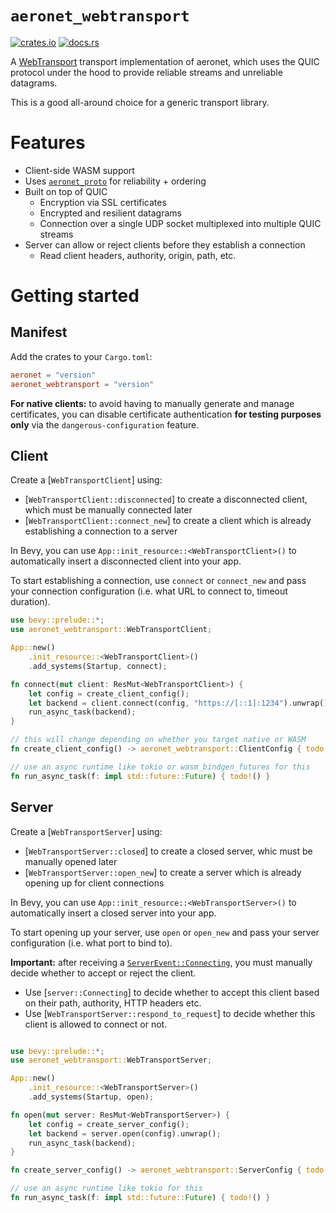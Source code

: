 # `aeronet_webtransport`

[![crates.io](https://img.shields.io/crates/v/aeronet_webtransport.svg)](https://crates.io/crates/aeronet_webtransport)
[![docs.rs](https://img.shields.io/docsrs/aeronet_webtransport)](https://docs.rs/aeronet_webtransport)

A [WebTransport](https://developer.chrome.com/en/articles/webtransport/) transport implementation of
aeronet, which uses the QUIC protocol under the hood to provide reliable streams and unreliable
datagrams.

This is a good all-around choice for a generic transport library.

# Features

- Client-side WASM support
- Uses [`aeronet_proto`] for reliability + ordering
- Built on top of QUIC
  - Encryption via SSL certificates
  - Encrypted and resilient datagrams
  - Connection over a single UDP socket multiplexed into multiple QUIC streams
- Server can allow or reject clients before they establish a connection
  - Read client headers, authority, origin, path, etc.

# Getting started

## Manifest

Add the crates to your `Cargo.toml`:

```toml
aeronet = "version"
aeronet_webtransport = "version"
```

**For native clients:** to avoid having to manually generate and manage certificates, you can
disable certificate authentication **for testing purposes only** via the `dangerous-configuration`
feature.

## Client

Create a [`WebTransportClient`] using:
- [`WebTransportClient::disconnected`] to create a disconnected client, which must be manually
  connected later
- [`WebTransportClient::connect_new`] to create a client which is already establishing a connection
  to a server

In Bevy, you can use `App::init_resource::<WebTransportClient>()` to automatically insert a
disconnected client into your app.

To start establishing a connection, use `connect` or `connect_new` and pass your connection
configuration (i.e. what URL to connect to, timeout duration).

```rust
use bevy::prelude::*;
use aeronet_webtransport::WebTransportClient;

App::new()
    .init_resource::<WebTransportClient>()
    .add_systems(Startup, connect);

fn connect(mut client: ResMut<WebTransportClient>) {
    let config = create_client_config();
    let backend = client.connect(config, "https://[::1]:1234").unwrap();
    run_async_task(backend);
}

// this will change depending on whether you target native or WASM
fn create_client_config() -> aeronet_webtransport::ClientConfig { todo!() }

// use an async runtime like tokio or wasm_bindgen_futures for this
fn run_async_task(f: impl std::future::Future) { todo!() }
```

## Server

Create a [`WebTransportServer`] using:
- [`WebTransportServer::closed`] to create a closed server, whic must be manually opened later
- [`WebTransportServer::open_new`] to create a server which is already opening up for client
  connections

In Bevy, you can use `App::init_resource::<WebTransportServer>()` to automatically insert a
closed server into your app.

To start opening up your server, use `open` or `open_new` and pass your server configuration (i.e.
what port to bind to).

**Important:** after receiving a [`ServerEvent::Connecting`], you must manually decide whether to
accept or reject the client.
- Use [`server::Connecting`] to decide whether to accept this client based on their path, authority,
  HTTP headers etc.
- Use [`WebTransportServer::respond_to_request`] to decide whether this client is allowed to connect
  or not.

```rust

use bevy::prelude::*;
use aeronet_webtransport::WebTransportServer;

App::new()
    .init_resource::<WebTransportServer>()
    .add_systems(Startup, open);

fn open(mut server: ResMut<WebTransportServer>) {
    let config = create_server_config();
    let backend = server.open(config).unwrap();
    run_async_task(backend);
}

fn create_server_config() -> aeronet_webtransport::ServerConfig { todo!() }

// use an async runtime like tokio for this
fn run_async_task(f: impl std::future::Future) { todo!() }
```

[`aeronet_proto`]: https://docs.rs/aeronet_proto
[`ServerEvent::Connecting`]: aeronet::server::ServerEvent::Connecting
